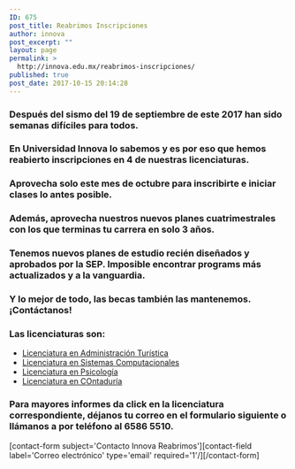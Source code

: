 ```yaml
---
ID: 675
post_title: Reabrimos Inscripciones
author: innova
post_excerpt: ""
layout: page
permalink: >
  http://innova.edu.mx/reabrimos-inscripciones/
published: true
post_date: 2017-10-15 20:14:28
---
```

### Después del sismo del 19 de septiembre de este 2017 han sido semanas difíciles para todos.

### En Universidad Innova lo sabemos y es por eso que hemos reabierto inscripciones en 4 de nuestras licenciaturas.

### Aprovecha solo este mes de octubre para inscribirte e iniciar clases lo antes posible.

### Además, aprovecha nuestros nuevos planes cuatrimestrales con los que terminas tu carrera en solo 3 años.

### Tenemos nuevos planes de estudio recién diseñados y aprobados por la SEP. Imposible encontrar programs más actualizados y a la vanguardia.

### Y lo mejor de todo, las becas también las mantenemos. ¡Contáctanos!

### Las licenciaturas son:

* [Licenciatura en Administración Turística](http://innova.edu.mx/licenciatura-en-administracion-turistica/)
* [Licenciatura en Sistemas Computacionales](http://innova.edu.mx/licenciatura-en-sistemas-computacionales/)
* [Licenciatura en Psicología](http://innova.edu.mx/licenciatura-en-psicologia/)
* [Licenciatura en COntaduría](http://innova.edu.mx/licenciatura-en-contaduria/)

### Para mayores informes da click en la licenciatura correspondiente, déjanos tu correo en el formulario siguiente o llámanos a por teléfono al 6586 5510.

[contact-form subject='Contacto Innova Reabrimos'][contact-field label='Correo electrónico' type='email' required='1'/][/contact-form]